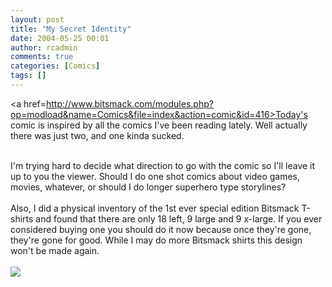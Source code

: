```yaml
---
layout: post
title: "My Secret Identity"
date: 2004-05-25 00:01
author: rcadmin
comments: true
categories: [Comics]
tags: []
---
```

<a href=http://www.bitsmack.com/modules.php?op=modload&name=Comics&file=index&action=comic&id=416>Today's comic</a> is inspired by all the comics I've been reading lately. Well actually there was just two, and one kinda sucked.
<br />

<br />
I'm trying hard to decide what direction to go with the comic so I'll leave it up to you the viewer. Should I do one shot comics about video games, movies, whatever, or should I do longer superhero type storylines? 
<br />

<br />
Also, I did a physical inventory of the 1st ever special edition Bitsmack T-shirts and found that there are only 18 left, 9 large and 9 x-large. If you ever considered buying one you should do it now because once they're gone, they're gone for good. While I may do more Bitsmack shirts this design won't be made again.<Br><br><!--more--><img src='http://dl.bitsmack.com/comics/20040525.png'   />
